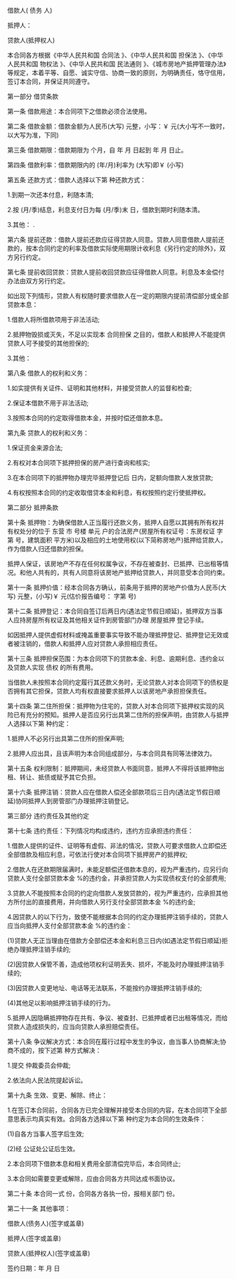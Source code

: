 
 


借款人(
债务
人)


抵押人：


贷款人(抵押权人)


本合同各方根据《中华人民共和国
合同法
》、《中华人民共和国
担保法
》、《中华人民共和国
物权法
》、《中华人民共和国
民法通则
》、《城市房地产抵押管理办法》等规定，本着平等、自愿、诚实守信、协商一致的原则，为明确责任，恪守信用，签订本合同，并保证共同遵守。


第一部分 借贷条款


第一条 借款用途：本合同项下之借款必须合法使用。


第二条 借款金额：借款金额为人民币(大写) 元整，小写：￥ 元(大小写不一致时，以大写为准，下同)


第三条 借款期限：借款期限为 个月，自 年 月 日起到 年 月 日止。


第四条 借款利率：借款期限内的 (年/月)利率为 (大写)即￥ (小写)


第五条 还款方式：借款人选择以下第 种还款方式：


1.到期一次还本付息，利随本清;


2.按 (月/季)结息，利息支付日为每 (月/季)末 日，借款到期时利随本清。


3.其他： .


第六条 提前还款：借款人提前还款应征得贷款人同意。贷款人同意借款人提前还款的，按本合同约定的利率及借款实际使用期限计收利息《另行约定的除外》，双方另行约定。


第七条 提前收回贷款：贷款人提前收回贷款应征得借款人同意。利息及本金偿付办法由双方另行约定。


如出现下列情形，贷款人有权随时要求借款人在一定的期限内提前清偿部分或全部贷款本息：


1.借款人将所借款项用于非法活动;


2.抵押物毁损或灭失，不足以实现本
合同担保
之目的，借款人和抵押人不能提供贷款人可予接受的其他担保的;


3.其他：


第八条 借款人的权利和义务：


1.如实提供有关证件、证明和其他材料，并接受贷款人的监督和检查;


2.保证本借款不用于非法活动;


3.按照本合同的约定取得借款本金，并按时偿还借款本息。


第九条 贷款人的权利和义务：


1.保证资金来源合法;


2.有权对本合同项下抵押担保的房产进行查询和核实;


3.在本合同项下的抵押物办理完毕抵押登记后 日内，足额向借款人发放贷款;


4.有权按照本合同的约定收取借贷本金和利息，有权按照约定行使抵押权。


第二部分 抵押条款


第十条 抵押物：为确保借款人正当履行还款义务，抵押人自愿以其拥有所有权并有权处分的位于
东营
市 号楼 单元 户的合法房产(房屋所有权证号：东房权证 字第 号，建筑面积 平方米)以及相应的土地使用权(以下简称房地产)抵押给贷款人，作为借款人归还借款的担保。


抵押人保证，该房地产不存在任何权属争议，不存在被查封、已抵押、已出租等情况。和他人共有的，共有人同意将该房地产抵押给贷款人，并同意受本合同约束。


第十一条 抵押价值：经本合同各方确认，前条用于抵押的房地产价值为人民币(大写) 元整，(小写)￥ 元(估价报告编号： 字第 号)


第十二条 抵押登记：本合同自签订后两日内(遇法定节假日顺延)，抵押双方当事人应持房屋所有权证及其他相关证件到房管部门办理
房屋抵押
登记手续。


如因抵押人提供虚假材料或掩盖重要事实导致不能办理抵押登记、抵押登记无效或者被注销的，借款人和抵押人应对贷款人承担相应责任。


第十三条 抵押担保范围：为本合同项下的贷款本金、利息、逾期利息、违约金以及贷款人实现
债权
的所有费用。


当借款人未按照本合同约定履行其还款义务时，无论贷款人对本合同项下的债权是否拥有其它担保，贷款人均有权直接要求抵押人以该房地产承担担保责任。


第十四条 第二住所担保：抵押物为住宅的，贷款人对本合同项下抵押权实现的风险已有充分的预知。抵押人是否应另行出具第二住所的担保声明，由贷款人与抵押人选择以下第 种约定：


1.抵押人不必另行出具第二住所的担保声明;


2.抵押人应出具，且该声明为本合同组成部分，与本合同具有同等法律效力。


第十五条 权利限制：抵押期间，未经贷款人书面同意，抵押人不得将该抵押物出租、转让、抵债或赋予其它负担。


第十六条 抵押注销：贷款人应在借款人偿还全部款项后三日内(遇法定节假日顺延)协同抵押人到房管部门办理抵押注销登记。


第三部分 违约责任及其他约定


第十七条 违约责任：下列情况均构成违约，违约方应承担违约责任：


1.借款人提供的证件、证明等有虚假、非法的情况，贷款人可要求借款人立即偿还全部借款及相应利息，可依法行使对本合同项下抵押房产的抵押权;


2.借款人在还款期限届满时，未能足额偿还借款本息的，视为严重违约，应另行向贷款人支付全部贷款本金 %的违约金，并承担贷款人为实现债权支付的全部费用;


3.贷款人不能按照本合同的约定向借款人发放贷款的，视为严重违约，应承担其他方所付出的直接费用，并向借款人另行支付全部贷款本金 %的违约金;


4.因贷款人的以下行为，致使不能根据本合同的约定办理抵押注销手续的，贷款人应当向抵押人支付全部贷款本金 %的违约金：


(1)贷款人无正当理由在借款方全部偿还本金和利息三日内(如遇法定节假日顺延)拒绝办理抵押注销手续的;


(2)因贷款人保管不善，造成他项权利证明丢失、损坏，不能及时办理抵押注销手续的;


(3)因贷款人变更地址、电话等无法联系，不能按约办理抵押注销手续的;


(4)其他足以影响抵押注销手续的行为。


5.抵押人因隐瞒抵押物存在共有、争议、被查封、已抵押或者已出租等情况，而给贷款人造成损失的，应当向贷款人承担赔偿责任。


第十八条 争议解决方式：本合同在履行过程中发生的争议，由当事人协商解决;协商不成的，按下述第 种方式解决：


1.提交 仲裁委员会仲裁;


2.依法向人民法院提起诉讼。


第十九条 生效、变更、解除、终止：


1.在签订本合同前，合同各方已完全理解并接受本合同的内容，在本合同项下全部意思表示均真实有效。合同各方选择以下第 种约定为本合同的生效条件：


(1)自各方当事人签字后生效;


(2)经 公证处公证后生效。


2.本合同项下借款本息和相关费用全部清偿完毕后，本合同终止;


3.本合同如需要变更或解除，应由合同各方共同达成书面协议。


第二十条 本合同一式 份，合同各方各执一份，报相关部门 份。


第二十一条 其他事项：


借款人(债务人)(签字或盖章)


抵押人(签字或盖章)


贷款人(抵押权人)(签字或盖章)


签约日期：年 月 日
 


 

 
 
 
 
 
  


  
 

  


  


  
 
 
 
 

